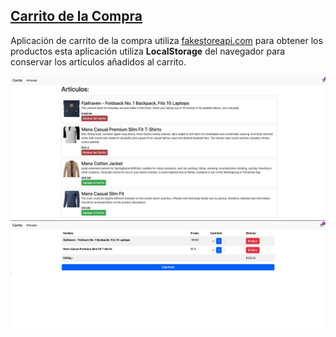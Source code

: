    <h2> <a href="https://carrito-compras-samu.netlify.app/">Carrito de la Compra</a></h2>
<p>Aplicación de carrito de la compra utiliza <a href="https://fakestoreapi.com/">fakestoreapi.com</a> para obtener los productos
esta aplicación utiliza <b>LocalStorage</b> del navegador para conservar los artículos añadidos al carrito.</p>
 <img src="screenshot.png">
  <img src="screenshot2.png">
